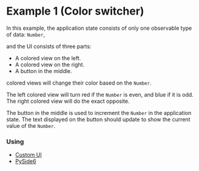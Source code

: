 # Example 1 (Color switcher)

In this example, the application state consists of only one observable type of data: `Number`,

and the UI consists of three parts:

* A colored view on the left.
* A colored view on the right.
* A button in the middle.

colored views will change their color based on the `Number`.

The left colored view will turn red if the `Number` is even, and blue if it is odd.
The right colored view will do the exact opposite.

The button in the middle is used to increment the `Number` in the application state. The text displayed on the button
should update to show the current value of the `Number`.

### Using

* [Custom UI](./custom_ui)
* [PySide6](./pyside6)